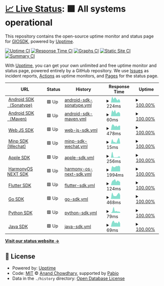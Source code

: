 # [📈 Live Status](https://GIOSDK.github.io/growingio-sdk-upptime): <!--live status--> **🟩 All systems operational**

This repository contains the open-source uptime monitor and status page for [GIOSDK](https://GIOSDK.github.io/growingio-sdk-upptime), powered by [Upptime](https://github.com/upptime/upptime).

[![Uptime CI](https://github.com/GIOSDK/growingio-sdk-upptime/workflows/Uptime%20CI/badge.svg)](https://github.com/GIOSDK/growingio-sdk-upptime/actions?query=workflow%3A%22Uptime+CI%22)
[![Response Time CI](https://github.com/GIOSDK/growingio-sdk-upptime/workflows/Response%20Time%20CI/badge.svg)](https://github.com/GIOSDK/growingio-sdk-upptime/actions?query=workflow%3A%22Response+Time+CI%22)
[![Graphs CI](https://github.com/GIOSDK/growingio-sdk-upptime/workflows/Graphs%20CI/badge.svg)](https://github.com/GIOSDK/growingio-sdk-upptime/actions?query=workflow%3A%22Graphs+CI%22)
[![Static Site CI](https://github.com/GIOSDK/growingio-sdk-upptime/workflows/Static%20Site%20CI/badge.svg)](https://github.com/GIOSDK/growingio-sdk-upptime/actions?query=workflow%3A%22Static+Site+CI%22)
[![Summary CI](https://github.com/GIOSDK/growingio-sdk-upptime/workflows/Summary%20CI/badge.svg)](https://github.com/GIOSDK/growingio-sdk-upptime/actions?query=workflow%3A%22Summary+CI%22)

With [Upptime](https://upptime.js.org), you can get your own unlimited and free uptime monitor and status page, powered entirely by a GitHub repository. We use [Issues](https://github.com/GIOSDK/growingio-sdk-upptime/issues) as incident reports, [Actions](https://github.com/GIOSDK/growingio-sdk-upptime/actions) as uptime monitors, and [Pages](https://GIOSDK.github.io/growingio-sdk-upptime) for the status page.

<!--start: status pages-->
<!-- This summary is generated by Upptime (https://github.com/upptime/upptime) -->
<!-- Do not edit this manually, your changes will be overwritten -->
<!-- prettier-ignore -->
| URL | Status | History | Response Time | Uptime |
| --- | ------ | ------- | ------------- | ------ |
| <img alt="" src="https://icons.duckduckgo.com/ip3/s01.oss.sonatype.org.ico" height="13"> [Android SDK（Sonatype)](https://s01.oss.sonatype.org/content/repositories/releases/com/growingio/) | 🟩 Up | [android-sdk-sonatype.yml](https://github.com/GIOSDK/growingio-sdk-upptime/commits/HEAD/history/android-sdk-sonatype.yml) | <details><summary><img alt="Response time graph" src="./graphs/android-sdk-sonatype/response-time-week.png" height="20"> 224ms</summary><br><a href="https://GIOSDK.github.io/growingio-sdk-upptime/history/android-sdk-sonatype"><img alt="Response time 250" src="https://img.shields.io/endpoint?url=https%3A%2F%2Fraw.githubusercontent.com%2FGIOSDK%2Fgrowingio-sdk-upptime%2FHEAD%2Fapi%2Fandroid-sdk-sonatype%2Fresponse-time.json"></a><br><a href="https://GIOSDK.github.io/growingio-sdk-upptime/history/android-sdk-sonatype"><img alt="24-hour response time 89" src="https://img.shields.io/endpoint?url=https%3A%2F%2Fraw.githubusercontent.com%2FGIOSDK%2Fgrowingio-sdk-upptime%2FHEAD%2Fapi%2Fandroid-sdk-sonatype%2Fresponse-time-day.json"></a><br><a href="https://GIOSDK.github.io/growingio-sdk-upptime/history/android-sdk-sonatype"><img alt="7-day response time 224" src="https://img.shields.io/endpoint?url=https%3A%2F%2Fraw.githubusercontent.com%2FGIOSDK%2Fgrowingio-sdk-upptime%2FHEAD%2Fapi%2Fandroid-sdk-sonatype%2Fresponse-time-week.json"></a><br><a href="https://GIOSDK.github.io/growingio-sdk-upptime/history/android-sdk-sonatype"><img alt="30-day response time 250" src="https://img.shields.io/endpoint?url=https%3A%2F%2Fraw.githubusercontent.com%2FGIOSDK%2Fgrowingio-sdk-upptime%2FHEAD%2Fapi%2Fandroid-sdk-sonatype%2Fresponse-time-month.json"></a><br><a href="https://GIOSDK.github.io/growingio-sdk-upptime/history/android-sdk-sonatype"><img alt="1-year response time 250" src="https://img.shields.io/endpoint?url=https%3A%2F%2Fraw.githubusercontent.com%2FGIOSDK%2Fgrowingio-sdk-upptime%2FHEAD%2Fapi%2Fandroid-sdk-sonatype%2Fresponse-time-year.json"></a></details> | <details><summary><a href="https://GIOSDK.github.io/growingio-sdk-upptime/history/android-sdk-sonatype">100.00%</a></summary><a href="https://GIOSDK.github.io/growingio-sdk-upptime/history/android-sdk-sonatype"><img alt="All-time uptime 100.00%" src="https://img.shields.io/endpoint?url=https%3A%2F%2Fraw.githubusercontent.com%2FGIOSDK%2Fgrowingio-sdk-upptime%2FHEAD%2Fapi%2Fandroid-sdk-sonatype%2Fuptime.json"></a><br><a href="https://GIOSDK.github.io/growingio-sdk-upptime/history/android-sdk-sonatype"><img alt="24-hour uptime 100.00%" src="https://img.shields.io/endpoint?url=https%3A%2F%2Fraw.githubusercontent.com%2FGIOSDK%2Fgrowingio-sdk-upptime%2FHEAD%2Fapi%2Fandroid-sdk-sonatype%2Fuptime-day.json"></a><br><a href="https://GIOSDK.github.io/growingio-sdk-upptime/history/android-sdk-sonatype"><img alt="7-day uptime 100.00%" src="https://img.shields.io/endpoint?url=https%3A%2F%2Fraw.githubusercontent.com%2FGIOSDK%2Fgrowingio-sdk-upptime%2FHEAD%2Fapi%2Fandroid-sdk-sonatype%2Fuptime-week.json"></a><br><a href="https://GIOSDK.github.io/growingio-sdk-upptime/history/android-sdk-sonatype"><img alt="30-day uptime 100.00%" src="https://img.shields.io/endpoint?url=https%3A%2F%2Fraw.githubusercontent.com%2FGIOSDK%2Fgrowingio-sdk-upptime%2FHEAD%2Fapi%2Fandroid-sdk-sonatype%2Fuptime-month.json"></a><br><a href="https://GIOSDK.github.io/growingio-sdk-upptime/history/android-sdk-sonatype"><img alt="1-year uptime 100.00%" src="https://img.shields.io/endpoint?url=https%3A%2F%2Fraw.githubusercontent.com%2FGIOSDK%2Fgrowingio-sdk-upptime%2FHEAD%2Fapi%2Fandroid-sdk-sonatype%2Fuptime-year.json"></a></details>
| <img alt="" src="https://icons.duckduckgo.com/ip3/repo.maven.apache.org.ico" height="13"> [Android SDK（Maven)](https://repo.maven.apache.org/maven2/com/growingio/) | 🟩 Up | [android-sdk-maven.yml](https://github.com/GIOSDK/growingio-sdk-upptime/commits/HEAD/history/android-sdk-maven.yml) | <details><summary><img alt="Response time graph" src="./graphs/android-sdk-maven/response-time-week.png" height="20"> 60ms</summary><br><a href="https://GIOSDK.github.io/growingio-sdk-upptime/history/android-sdk-maven"><img alt="Response time 53" src="https://img.shields.io/endpoint?url=https%3A%2F%2Fraw.githubusercontent.com%2FGIOSDK%2Fgrowingio-sdk-upptime%2FHEAD%2Fapi%2Fandroid-sdk-maven%2Fresponse-time.json"></a><br><a href="https://GIOSDK.github.io/growingio-sdk-upptime/history/android-sdk-maven"><img alt="24-hour response time 35" src="https://img.shields.io/endpoint?url=https%3A%2F%2Fraw.githubusercontent.com%2FGIOSDK%2Fgrowingio-sdk-upptime%2FHEAD%2Fapi%2Fandroid-sdk-maven%2Fresponse-time-day.json"></a><br><a href="https://GIOSDK.github.io/growingio-sdk-upptime/history/android-sdk-maven"><img alt="7-day response time 60" src="https://img.shields.io/endpoint?url=https%3A%2F%2Fraw.githubusercontent.com%2FGIOSDK%2Fgrowingio-sdk-upptime%2FHEAD%2Fapi%2Fandroid-sdk-maven%2Fresponse-time-week.json"></a><br><a href="https://GIOSDK.github.io/growingio-sdk-upptime/history/android-sdk-maven"><img alt="30-day response time 53" src="https://img.shields.io/endpoint?url=https%3A%2F%2Fraw.githubusercontent.com%2FGIOSDK%2Fgrowingio-sdk-upptime%2FHEAD%2Fapi%2Fandroid-sdk-maven%2Fresponse-time-month.json"></a><br><a href="https://GIOSDK.github.io/growingio-sdk-upptime/history/android-sdk-maven"><img alt="1-year response time 53" src="https://img.shields.io/endpoint?url=https%3A%2F%2Fraw.githubusercontent.com%2FGIOSDK%2Fgrowingio-sdk-upptime%2FHEAD%2Fapi%2Fandroid-sdk-maven%2Fresponse-time-year.json"></a></details> | <details><summary><a href="https://GIOSDK.github.io/growingio-sdk-upptime/history/android-sdk-maven">100.00%</a></summary><a href="https://GIOSDK.github.io/growingio-sdk-upptime/history/android-sdk-maven"><img alt="All-time uptime 100.00%" src="https://img.shields.io/endpoint?url=https%3A%2F%2Fraw.githubusercontent.com%2FGIOSDK%2Fgrowingio-sdk-upptime%2FHEAD%2Fapi%2Fandroid-sdk-maven%2Fuptime.json"></a><br><a href="https://GIOSDK.github.io/growingio-sdk-upptime/history/android-sdk-maven"><img alt="24-hour uptime 100.00%" src="https://img.shields.io/endpoint?url=https%3A%2F%2Fraw.githubusercontent.com%2FGIOSDK%2Fgrowingio-sdk-upptime%2FHEAD%2Fapi%2Fandroid-sdk-maven%2Fuptime-day.json"></a><br><a href="https://GIOSDK.github.io/growingio-sdk-upptime/history/android-sdk-maven"><img alt="7-day uptime 100.00%" src="https://img.shields.io/endpoint?url=https%3A%2F%2Fraw.githubusercontent.com%2FGIOSDK%2Fgrowingio-sdk-upptime%2FHEAD%2Fapi%2Fandroid-sdk-maven%2Fuptime-week.json"></a><br><a href="https://GIOSDK.github.io/growingio-sdk-upptime/history/android-sdk-maven"><img alt="30-day uptime 100.00%" src="https://img.shields.io/endpoint?url=https%3A%2F%2Fraw.githubusercontent.com%2FGIOSDK%2Fgrowingio-sdk-upptime%2FHEAD%2Fapi%2Fandroid-sdk-maven%2Fuptime-month.json"></a><br><a href="https://GIOSDK.github.io/growingio-sdk-upptime/history/android-sdk-maven"><img alt="1-year uptime 100.00%" src="https://img.shields.io/endpoint?url=https%3A%2F%2Fraw.githubusercontent.com%2FGIOSDK%2Fgrowingio-sdk-upptime%2FHEAD%2Fapi%2Fandroid-sdk-maven%2Fuptime-year.json"></a></details>
| <img alt="" src="https://icons.duckduckgo.com/ip3/assets.giocdn.com.ico" height="13"> [Web JS SDK](https://assets.giocdn.com/sdk/webjs/gdp-full.js) | 🟩 Up | [web-js-sdk.yml](https://github.com/GIOSDK/growingio-sdk-upptime/commits/HEAD/history/web-js-sdk.yml) | <details><summary><img alt="Response time graph" src="./graphs/web-js-sdk/response-time-week.png" height="20"> 478ms</summary><br><a href="https://GIOSDK.github.io/growingio-sdk-upptime/history/web-js-sdk"><img alt="Response time 500" src="https://img.shields.io/endpoint?url=https%3A%2F%2Fraw.githubusercontent.com%2FGIOSDK%2Fgrowingio-sdk-upptime%2FHEAD%2Fapi%2Fweb-js-sdk%2Fresponse-time.json"></a><br><a href="https://GIOSDK.github.io/growingio-sdk-upptime/history/web-js-sdk"><img alt="24-hour response time 467" src="https://img.shields.io/endpoint?url=https%3A%2F%2Fraw.githubusercontent.com%2FGIOSDK%2Fgrowingio-sdk-upptime%2FHEAD%2Fapi%2Fweb-js-sdk%2Fresponse-time-day.json"></a><br><a href="https://GIOSDK.github.io/growingio-sdk-upptime/history/web-js-sdk"><img alt="7-day response time 478" src="https://img.shields.io/endpoint?url=https%3A%2F%2Fraw.githubusercontent.com%2FGIOSDK%2Fgrowingio-sdk-upptime%2FHEAD%2Fapi%2Fweb-js-sdk%2Fresponse-time-week.json"></a><br><a href="https://GIOSDK.github.io/growingio-sdk-upptime/history/web-js-sdk"><img alt="30-day response time 497" src="https://img.shields.io/endpoint?url=https%3A%2F%2Fraw.githubusercontent.com%2FGIOSDK%2Fgrowingio-sdk-upptime%2FHEAD%2Fapi%2Fweb-js-sdk%2Fresponse-time-month.json"></a><br><a href="https://GIOSDK.github.io/growingio-sdk-upptime/history/web-js-sdk"><img alt="1-year response time 500" src="https://img.shields.io/endpoint?url=https%3A%2F%2Fraw.githubusercontent.com%2FGIOSDK%2Fgrowingio-sdk-upptime%2FHEAD%2Fapi%2Fweb-js-sdk%2Fresponse-time-year.json"></a></details> | <details><summary><a href="https://GIOSDK.github.io/growingio-sdk-upptime/history/web-js-sdk">100.00%</a></summary><a href="https://GIOSDK.github.io/growingio-sdk-upptime/history/web-js-sdk"><img alt="All-time uptime 100.00%" src="https://img.shields.io/endpoint?url=https%3A%2F%2Fraw.githubusercontent.com%2FGIOSDK%2Fgrowingio-sdk-upptime%2FHEAD%2Fapi%2Fweb-js-sdk%2Fuptime.json"></a><br><a href="https://GIOSDK.github.io/growingio-sdk-upptime/history/web-js-sdk"><img alt="24-hour uptime 100.00%" src="https://img.shields.io/endpoint?url=https%3A%2F%2Fraw.githubusercontent.com%2FGIOSDK%2Fgrowingio-sdk-upptime%2FHEAD%2Fapi%2Fweb-js-sdk%2Fuptime-day.json"></a><br><a href="https://GIOSDK.github.io/growingio-sdk-upptime/history/web-js-sdk"><img alt="7-day uptime 100.00%" src="https://img.shields.io/endpoint?url=https%3A%2F%2Fraw.githubusercontent.com%2FGIOSDK%2Fgrowingio-sdk-upptime%2FHEAD%2Fapi%2Fweb-js-sdk%2Fuptime-week.json"></a><br><a href="https://GIOSDK.github.io/growingio-sdk-upptime/history/web-js-sdk"><img alt="30-day uptime 100.00%" src="https://img.shields.io/endpoint?url=https%3A%2F%2Fraw.githubusercontent.com%2FGIOSDK%2Fgrowingio-sdk-upptime%2FHEAD%2Fapi%2Fweb-js-sdk%2Fuptime-month.json"></a><br><a href="https://GIOSDK.github.io/growingio-sdk-upptime/history/web-js-sdk"><img alt="1-year uptime 100.00%" src="https://img.shields.io/endpoint?url=https%3A%2F%2Fraw.githubusercontent.com%2FGIOSDK%2Fgrowingio-sdk-upptime%2FHEAD%2Fapi%2Fweb-js-sdk%2Fuptime-year.json"></a></details>
| <img alt="" src="https://icons.duckduckgo.com/ip3/assets.giocdn.com.ico" height="13"> [Minp SDK (Wechat)](https://assets.giocdn.com/sdk/minip/4.3.0/gio-wechat.js) | 🟩 Up | [minp-sdk-wechat.yml](https://github.com/GIOSDK/growingio-sdk-upptime/commits/HEAD/history/minp-sdk-wechat.yml) | <details><summary><img alt="Response time graph" src="./graphs/minp-sdk-wechat/response-time-week.png" height="20"> 15ms</summary><br><a href="https://GIOSDK.github.io/growingio-sdk-upptime/history/minp-sdk-wechat"><img alt="Response time 203" src="https://img.shields.io/endpoint?url=https%3A%2F%2Fraw.githubusercontent.com%2FGIOSDK%2Fgrowingio-sdk-upptime%2FHEAD%2Fapi%2Fminp-sdk-wechat%2Fresponse-time.json"></a><br><a href="https://GIOSDK.github.io/growingio-sdk-upptime/history/minp-sdk-wechat"><img alt="24-hour response time 4" src="https://img.shields.io/endpoint?url=https%3A%2F%2Fraw.githubusercontent.com%2FGIOSDK%2Fgrowingio-sdk-upptime%2FHEAD%2Fapi%2Fminp-sdk-wechat%2Fresponse-time-day.json"></a><br><a href="https://GIOSDK.github.io/growingio-sdk-upptime/history/minp-sdk-wechat"><img alt="7-day response time 15" src="https://img.shields.io/endpoint?url=https%3A%2F%2Fraw.githubusercontent.com%2FGIOSDK%2Fgrowingio-sdk-upptime%2FHEAD%2Fapi%2Fminp-sdk-wechat%2Fresponse-time-week.json"></a><br><a href="https://GIOSDK.github.io/growingio-sdk-upptime/history/minp-sdk-wechat"><img alt="30-day response time 96" src="https://img.shields.io/endpoint?url=https%3A%2F%2Fraw.githubusercontent.com%2FGIOSDK%2Fgrowingio-sdk-upptime%2FHEAD%2Fapi%2Fminp-sdk-wechat%2Fresponse-time-month.json"></a><br><a href="https://GIOSDK.github.io/growingio-sdk-upptime/history/minp-sdk-wechat"><img alt="1-year response time 203" src="https://img.shields.io/endpoint?url=https%3A%2F%2Fraw.githubusercontent.com%2FGIOSDK%2Fgrowingio-sdk-upptime%2FHEAD%2Fapi%2Fminp-sdk-wechat%2Fresponse-time-year.json"></a></details> | <details><summary><a href="https://GIOSDK.github.io/growingio-sdk-upptime/history/minp-sdk-wechat">100.00%</a></summary><a href="https://GIOSDK.github.io/growingio-sdk-upptime/history/minp-sdk-wechat"><img alt="All-time uptime 100.00%" src="https://img.shields.io/endpoint?url=https%3A%2F%2Fraw.githubusercontent.com%2FGIOSDK%2Fgrowingio-sdk-upptime%2FHEAD%2Fapi%2Fminp-sdk-wechat%2Fuptime.json"></a><br><a href="https://GIOSDK.github.io/growingio-sdk-upptime/history/minp-sdk-wechat"><img alt="24-hour uptime 100.00%" src="https://img.shields.io/endpoint?url=https%3A%2F%2Fraw.githubusercontent.com%2FGIOSDK%2Fgrowingio-sdk-upptime%2FHEAD%2Fapi%2Fminp-sdk-wechat%2Fuptime-day.json"></a><br><a href="https://GIOSDK.github.io/growingio-sdk-upptime/history/minp-sdk-wechat"><img alt="7-day uptime 100.00%" src="https://img.shields.io/endpoint?url=https%3A%2F%2Fraw.githubusercontent.com%2FGIOSDK%2Fgrowingio-sdk-upptime%2FHEAD%2Fapi%2Fminp-sdk-wechat%2Fuptime-week.json"></a><br><a href="https://GIOSDK.github.io/growingio-sdk-upptime/history/minp-sdk-wechat"><img alt="30-day uptime 100.00%" src="https://img.shields.io/endpoint?url=https%3A%2F%2Fraw.githubusercontent.com%2FGIOSDK%2Fgrowingio-sdk-upptime%2FHEAD%2Fapi%2Fminp-sdk-wechat%2Fuptime-month.json"></a><br><a href="https://GIOSDK.github.io/growingio-sdk-upptime/history/minp-sdk-wechat"><img alt="1-year uptime 100.00%" src="https://img.shields.io/endpoint?url=https%3A%2F%2Fraw.githubusercontent.com%2FGIOSDK%2Fgrowingio-sdk-upptime%2FHEAD%2Fapi%2Fminp-sdk-wechat%2Fuptime-year.json"></a></details>
| <img alt="" src="https://icons.duckduckgo.com/ip3/cdn.jsdelivr.net.ico" height="13"> [Apple SDK](https://cdn.jsdelivr.net/cocoa/Specs/6/9/7/GrowingAnalytics/4.4.0/GrowingAnalytics.podspec.json) | 🟩 Up | [apple-sdk.yml](https://github.com/GIOSDK/growingio-sdk-upptime/commits/HEAD/history/apple-sdk.yml) | <details><summary><img alt="Response time graph" src="./graphs/apple-sdk/response-time-week.png" height="20"> 256ms</summary><br><a href="https://GIOSDK.github.io/growingio-sdk-upptime/history/apple-sdk"><img alt="Response time 214" src="https://img.shields.io/endpoint?url=https%3A%2F%2Fraw.githubusercontent.com%2FGIOSDK%2Fgrowingio-sdk-upptime%2FHEAD%2Fapi%2Fapple-sdk%2Fresponse-time.json"></a><br><a href="https://GIOSDK.github.io/growingio-sdk-upptime/history/apple-sdk"><img alt="24-hour response time 152" src="https://img.shields.io/endpoint?url=https%3A%2F%2Fraw.githubusercontent.com%2FGIOSDK%2Fgrowingio-sdk-upptime%2FHEAD%2Fapi%2Fapple-sdk%2Fresponse-time-day.json"></a><br><a href="https://GIOSDK.github.io/growingio-sdk-upptime/history/apple-sdk"><img alt="7-day response time 256" src="https://img.shields.io/endpoint?url=https%3A%2F%2Fraw.githubusercontent.com%2FGIOSDK%2Fgrowingio-sdk-upptime%2FHEAD%2Fapi%2Fapple-sdk%2Fresponse-time-week.json"></a><br><a href="https://GIOSDK.github.io/growingio-sdk-upptime/history/apple-sdk"><img alt="30-day response time 205" src="https://img.shields.io/endpoint?url=https%3A%2F%2Fraw.githubusercontent.com%2FGIOSDK%2Fgrowingio-sdk-upptime%2FHEAD%2Fapi%2Fapple-sdk%2Fresponse-time-month.json"></a><br><a href="https://GIOSDK.github.io/growingio-sdk-upptime/history/apple-sdk"><img alt="1-year response time 214" src="https://img.shields.io/endpoint?url=https%3A%2F%2Fraw.githubusercontent.com%2FGIOSDK%2Fgrowingio-sdk-upptime%2FHEAD%2Fapi%2Fapple-sdk%2Fresponse-time-year.json"></a></details> | <details><summary><a href="https://GIOSDK.github.io/growingio-sdk-upptime/history/apple-sdk">100.00%</a></summary><a href="https://GIOSDK.github.io/growingio-sdk-upptime/history/apple-sdk"><img alt="All-time uptime 100.00%" src="https://img.shields.io/endpoint?url=https%3A%2F%2Fraw.githubusercontent.com%2FGIOSDK%2Fgrowingio-sdk-upptime%2FHEAD%2Fapi%2Fapple-sdk%2Fuptime.json"></a><br><a href="https://GIOSDK.github.io/growingio-sdk-upptime/history/apple-sdk"><img alt="24-hour uptime 100.00%" src="https://img.shields.io/endpoint?url=https%3A%2F%2Fraw.githubusercontent.com%2FGIOSDK%2Fgrowingio-sdk-upptime%2FHEAD%2Fapi%2Fapple-sdk%2Fuptime-day.json"></a><br><a href="https://GIOSDK.github.io/growingio-sdk-upptime/history/apple-sdk"><img alt="7-day uptime 100.00%" src="https://img.shields.io/endpoint?url=https%3A%2F%2Fraw.githubusercontent.com%2FGIOSDK%2Fgrowingio-sdk-upptime%2FHEAD%2Fapi%2Fapple-sdk%2Fuptime-week.json"></a><br><a href="https://GIOSDK.github.io/growingio-sdk-upptime/history/apple-sdk"><img alt="30-day uptime 100.00%" src="https://img.shields.io/endpoint?url=https%3A%2F%2Fraw.githubusercontent.com%2FGIOSDK%2Fgrowingio-sdk-upptime%2FHEAD%2Fapi%2Fapple-sdk%2Fuptime-month.json"></a><br><a href="https://GIOSDK.github.io/growingio-sdk-upptime/history/apple-sdk"><img alt="1-year uptime 100.00%" src="https://img.shields.io/endpoint?url=https%3A%2F%2Fraw.githubusercontent.com%2FGIOSDK%2Fgrowingio-sdk-upptime%2FHEAD%2Fapi%2Fapple-sdk%2Fuptime-year.json"></a></details>
| <img alt="" src="https://icons.duckduckgo.com/ip3/repo.harmonyos.com.ico" height="13"> [HarmonyOS NEXT SDK](https://repo.harmonyos.com/ohpm/@growingio/analytics/-/analytics-2.1.0.har) | 🟩 Up | [harmony-os-next-sdk.yml](https://github.com/GIOSDK/growingio-sdk-upptime/commits/HEAD/history/harmony-os-next-sdk.yml) | <details><summary><img alt="Response time graph" src="./graphs/harmony-os-next-sdk/response-time-week.png" height="20"> 1994ms</summary><br><a href="https://GIOSDK.github.io/growingio-sdk-upptime/history/harmony-os-next-sdk"><img alt="Response time 2138" src="https://img.shields.io/endpoint?url=https%3A%2F%2Fraw.githubusercontent.com%2FGIOSDK%2Fgrowingio-sdk-upptime%2FHEAD%2Fapi%2Fharmony-os-next-sdk%2Fresponse-time.json"></a><br><a href="https://GIOSDK.github.io/growingio-sdk-upptime/history/harmony-os-next-sdk"><img alt="24-hour response time 1842" src="https://img.shields.io/endpoint?url=https%3A%2F%2Fraw.githubusercontent.com%2FGIOSDK%2Fgrowingio-sdk-upptime%2FHEAD%2Fapi%2Fharmony-os-next-sdk%2Fresponse-time-day.json"></a><br><a href="https://GIOSDK.github.io/growingio-sdk-upptime/history/harmony-os-next-sdk"><img alt="7-day response time 1994" src="https://img.shields.io/endpoint?url=https%3A%2F%2Fraw.githubusercontent.com%2FGIOSDK%2Fgrowingio-sdk-upptime%2FHEAD%2Fapi%2Fharmony-os-next-sdk%2Fresponse-time-week.json"></a><br><a href="https://GIOSDK.github.io/growingio-sdk-upptime/history/harmony-os-next-sdk"><img alt="30-day response time 2113" src="https://img.shields.io/endpoint?url=https%3A%2F%2Fraw.githubusercontent.com%2FGIOSDK%2Fgrowingio-sdk-upptime%2FHEAD%2Fapi%2Fharmony-os-next-sdk%2Fresponse-time-month.json"></a><br><a href="https://GIOSDK.github.io/growingio-sdk-upptime/history/harmony-os-next-sdk"><img alt="1-year response time 2138" src="https://img.shields.io/endpoint?url=https%3A%2F%2Fraw.githubusercontent.com%2FGIOSDK%2Fgrowingio-sdk-upptime%2FHEAD%2Fapi%2Fharmony-os-next-sdk%2Fresponse-time-year.json"></a></details> | <details><summary><a href="https://GIOSDK.github.io/growingio-sdk-upptime/history/harmony-os-next-sdk">100.00%</a></summary><a href="https://GIOSDK.github.io/growingio-sdk-upptime/history/harmony-os-next-sdk"><img alt="All-time uptime 100.00%" src="https://img.shields.io/endpoint?url=https%3A%2F%2Fraw.githubusercontent.com%2FGIOSDK%2Fgrowingio-sdk-upptime%2FHEAD%2Fapi%2Fharmony-os-next-sdk%2Fuptime.json"></a><br><a href="https://GIOSDK.github.io/growingio-sdk-upptime/history/harmony-os-next-sdk"><img alt="24-hour uptime 100.00%" src="https://img.shields.io/endpoint?url=https%3A%2F%2Fraw.githubusercontent.com%2FGIOSDK%2Fgrowingio-sdk-upptime%2FHEAD%2Fapi%2Fharmony-os-next-sdk%2Fuptime-day.json"></a><br><a href="https://GIOSDK.github.io/growingio-sdk-upptime/history/harmony-os-next-sdk"><img alt="7-day uptime 100.00%" src="https://img.shields.io/endpoint?url=https%3A%2F%2Fraw.githubusercontent.com%2FGIOSDK%2Fgrowingio-sdk-upptime%2FHEAD%2Fapi%2Fharmony-os-next-sdk%2Fuptime-week.json"></a><br><a href="https://GIOSDK.github.io/growingio-sdk-upptime/history/harmony-os-next-sdk"><img alt="30-day uptime 100.00%" src="https://img.shields.io/endpoint?url=https%3A%2F%2Fraw.githubusercontent.com%2FGIOSDK%2Fgrowingio-sdk-upptime%2FHEAD%2Fapi%2Fharmony-os-next-sdk%2Fuptime-month.json"></a><br><a href="https://GIOSDK.github.io/growingio-sdk-upptime/history/harmony-os-next-sdk"><img alt="1-year uptime 100.00%" src="https://img.shields.io/endpoint?url=https%3A%2F%2Fraw.githubusercontent.com%2FGIOSDK%2Fgrowingio-sdk-upptime%2FHEAD%2Fapi%2Fharmony-os-next-sdk%2Fuptime-year.json"></a></details>
| <img alt="" src="https://icons.duckduckgo.com/ip3/pub.dev.ico" height="13"> [Flutter SDK](https://pub.dev/api/archives/growingio_flutter_plugin-4.2.0.tar.gz) | 🟩 Up | [flutter-sdk.yml](https://github.com/GIOSDK/growingio-sdk-upptime/commits/HEAD/history/flutter-sdk.yml) | <details><summary><img alt="Response time graph" src="./graphs/flutter-sdk/response-time-week.png" height="20"> 124ms</summary><br><a href="https://GIOSDK.github.io/growingio-sdk-upptime/history/flutter-sdk"><img alt="Response time 139" src="https://img.shields.io/endpoint?url=https%3A%2F%2Fraw.githubusercontent.com%2FGIOSDK%2Fgrowingio-sdk-upptime%2FHEAD%2Fapi%2Fflutter-sdk%2Fresponse-time.json"></a><br><a href="https://GIOSDK.github.io/growingio-sdk-upptime/history/flutter-sdk"><img alt="24-hour response time 90" src="https://img.shields.io/endpoint?url=https%3A%2F%2Fraw.githubusercontent.com%2FGIOSDK%2Fgrowingio-sdk-upptime%2FHEAD%2Fapi%2Fflutter-sdk%2Fresponse-time-day.json"></a><br><a href="https://GIOSDK.github.io/growingio-sdk-upptime/history/flutter-sdk"><img alt="7-day response time 124" src="https://img.shields.io/endpoint?url=https%3A%2F%2Fraw.githubusercontent.com%2FGIOSDK%2Fgrowingio-sdk-upptime%2FHEAD%2Fapi%2Fflutter-sdk%2Fresponse-time-week.json"></a><br><a href="https://GIOSDK.github.io/growingio-sdk-upptime/history/flutter-sdk"><img alt="30-day response time 134" src="https://img.shields.io/endpoint?url=https%3A%2F%2Fraw.githubusercontent.com%2FGIOSDK%2Fgrowingio-sdk-upptime%2FHEAD%2Fapi%2Fflutter-sdk%2Fresponse-time-month.json"></a><br><a href="https://GIOSDK.github.io/growingio-sdk-upptime/history/flutter-sdk"><img alt="1-year response time 139" src="https://img.shields.io/endpoint?url=https%3A%2F%2Fraw.githubusercontent.com%2FGIOSDK%2Fgrowingio-sdk-upptime%2FHEAD%2Fapi%2Fflutter-sdk%2Fresponse-time-year.json"></a></details> | <details><summary><a href="https://GIOSDK.github.io/growingio-sdk-upptime/history/flutter-sdk">100.00%</a></summary><a href="https://GIOSDK.github.io/growingio-sdk-upptime/history/flutter-sdk"><img alt="All-time uptime 100.00%" src="https://img.shields.io/endpoint?url=https%3A%2F%2Fraw.githubusercontent.com%2FGIOSDK%2Fgrowingio-sdk-upptime%2FHEAD%2Fapi%2Fflutter-sdk%2Fuptime.json"></a><br><a href="https://GIOSDK.github.io/growingio-sdk-upptime/history/flutter-sdk"><img alt="24-hour uptime 100.00%" src="https://img.shields.io/endpoint?url=https%3A%2F%2Fraw.githubusercontent.com%2FGIOSDK%2Fgrowingio-sdk-upptime%2FHEAD%2Fapi%2Fflutter-sdk%2Fuptime-day.json"></a><br><a href="https://GIOSDK.github.io/growingio-sdk-upptime/history/flutter-sdk"><img alt="7-day uptime 100.00%" src="https://img.shields.io/endpoint?url=https%3A%2F%2Fraw.githubusercontent.com%2FGIOSDK%2Fgrowingio-sdk-upptime%2FHEAD%2Fapi%2Fflutter-sdk%2Fuptime-week.json"></a><br><a href="https://GIOSDK.github.io/growingio-sdk-upptime/history/flutter-sdk"><img alt="30-day uptime 100.00%" src="https://img.shields.io/endpoint?url=https%3A%2F%2Fraw.githubusercontent.com%2FGIOSDK%2Fgrowingio-sdk-upptime%2FHEAD%2Fapi%2Fflutter-sdk%2Fuptime-month.json"></a><br><a href="https://GIOSDK.github.io/growingio-sdk-upptime/history/flutter-sdk"><img alt="1-year uptime 100.00%" src="https://img.shields.io/endpoint?url=https%3A%2F%2Fraw.githubusercontent.com%2FGIOSDK%2Fgrowingio-sdk-upptime%2FHEAD%2Fapi%2Fflutter-sdk%2Fuptime-year.json"></a></details>
| <img alt="" src="https://icons.duckduckgo.com/ip3/github.com.ico" height="13"> [Go SDK](https://github.com/growingio/growingio-sdk-go/tree/v1.0.0) | 🟩 Up | [go-sdk.yml](https://github.com/GIOSDK/growingio-sdk-upptime/commits/HEAD/history/go-sdk.yml) | <details><summary><img alt="Response time graph" src="./graphs/go-sdk/response-time-week.png" height="20"> 468ms</summary><br><a href="https://GIOSDK.github.io/growingio-sdk-upptime/history/go-sdk"><img alt="Response time 522" src="https://img.shields.io/endpoint?url=https%3A%2F%2Fraw.githubusercontent.com%2FGIOSDK%2Fgrowingio-sdk-upptime%2FHEAD%2Fapi%2Fgo-sdk%2Fresponse-time.json"></a><br><a href="https://GIOSDK.github.io/growingio-sdk-upptime/history/go-sdk"><img alt="24-hour response time 419" src="https://img.shields.io/endpoint?url=https%3A%2F%2Fraw.githubusercontent.com%2FGIOSDK%2Fgrowingio-sdk-upptime%2FHEAD%2Fapi%2Fgo-sdk%2Fresponse-time-day.json"></a><br><a href="https://GIOSDK.github.io/growingio-sdk-upptime/history/go-sdk"><img alt="7-day response time 468" src="https://img.shields.io/endpoint?url=https%3A%2F%2Fraw.githubusercontent.com%2FGIOSDK%2Fgrowingio-sdk-upptime%2FHEAD%2Fapi%2Fgo-sdk%2Fresponse-time-week.json"></a><br><a href="https://GIOSDK.github.io/growingio-sdk-upptime/history/go-sdk"><img alt="30-day response time 502" src="https://img.shields.io/endpoint?url=https%3A%2F%2Fraw.githubusercontent.com%2FGIOSDK%2Fgrowingio-sdk-upptime%2FHEAD%2Fapi%2Fgo-sdk%2Fresponse-time-month.json"></a><br><a href="https://GIOSDK.github.io/growingio-sdk-upptime/history/go-sdk"><img alt="1-year response time 522" src="https://img.shields.io/endpoint?url=https%3A%2F%2Fraw.githubusercontent.com%2FGIOSDK%2Fgrowingio-sdk-upptime%2FHEAD%2Fapi%2Fgo-sdk%2Fresponse-time-year.json"></a></details> | <details><summary><a href="https://GIOSDK.github.io/growingio-sdk-upptime/history/go-sdk">100.00%</a></summary><a href="https://GIOSDK.github.io/growingio-sdk-upptime/history/go-sdk"><img alt="All-time uptime 100.00%" src="https://img.shields.io/endpoint?url=https%3A%2F%2Fraw.githubusercontent.com%2FGIOSDK%2Fgrowingio-sdk-upptime%2FHEAD%2Fapi%2Fgo-sdk%2Fuptime.json"></a><br><a href="https://GIOSDK.github.io/growingio-sdk-upptime/history/go-sdk"><img alt="24-hour uptime 100.00%" src="https://img.shields.io/endpoint?url=https%3A%2F%2Fraw.githubusercontent.com%2FGIOSDK%2Fgrowingio-sdk-upptime%2FHEAD%2Fapi%2Fgo-sdk%2Fuptime-day.json"></a><br><a href="https://GIOSDK.github.io/growingio-sdk-upptime/history/go-sdk"><img alt="7-day uptime 100.00%" src="https://img.shields.io/endpoint?url=https%3A%2F%2Fraw.githubusercontent.com%2FGIOSDK%2Fgrowingio-sdk-upptime%2FHEAD%2Fapi%2Fgo-sdk%2Fuptime-week.json"></a><br><a href="https://GIOSDK.github.io/growingio-sdk-upptime/history/go-sdk"><img alt="30-day uptime 100.00%" src="https://img.shields.io/endpoint?url=https%3A%2F%2Fraw.githubusercontent.com%2FGIOSDK%2Fgrowingio-sdk-upptime%2FHEAD%2Fapi%2Fgo-sdk%2Fuptime-month.json"></a><br><a href="https://GIOSDK.github.io/growingio-sdk-upptime/history/go-sdk"><img alt="1-year uptime 100.00%" src="https://img.shields.io/endpoint?url=https%3A%2F%2Fraw.githubusercontent.com%2FGIOSDK%2Fgrowingio-sdk-upptime%2FHEAD%2Fapi%2Fgo-sdk%2Fuptime-year.json"></a></details>
| <img alt="" src="https://icons.duckduckgo.com/ip3/files.pythonhosted.org.ico" height="13"> [Python SDK](https://files.pythonhosted.org/packages/44/68/db719d017a50520c3fdef7958afef5ec67c980117d6b7df713c3ad440cd4/growingio_tracker-1.0.5.tar.gz) | 🟩 Up | [python-sdk.yml](https://github.com/GIOSDK/growingio-sdk-upptime/commits/HEAD/history/python-sdk.yml) | <details><summary><img alt="Response time graph" src="./graphs/python-sdk/response-time-week.png" height="20"> 79ms</summary><br><a href="https://GIOSDK.github.io/growingio-sdk-upptime/history/python-sdk"><img alt="Response time 52" src="https://img.shields.io/endpoint?url=https%3A%2F%2Fraw.githubusercontent.com%2FGIOSDK%2Fgrowingio-sdk-upptime%2FHEAD%2Fapi%2Fpython-sdk%2Fresponse-time.json"></a><br><a href="https://GIOSDK.github.io/growingio-sdk-upptime/history/python-sdk"><img alt="24-hour response time 36" src="https://img.shields.io/endpoint?url=https%3A%2F%2Fraw.githubusercontent.com%2FGIOSDK%2Fgrowingio-sdk-upptime%2FHEAD%2Fapi%2Fpython-sdk%2Fresponse-time-day.json"></a><br><a href="https://GIOSDK.github.io/growingio-sdk-upptime/history/python-sdk"><img alt="7-day response time 79" src="https://img.shields.io/endpoint?url=https%3A%2F%2Fraw.githubusercontent.com%2FGIOSDK%2Fgrowingio-sdk-upptime%2FHEAD%2Fapi%2Fpython-sdk%2Fresponse-time-week.json"></a><br><a href="https://GIOSDK.github.io/growingio-sdk-upptime/history/python-sdk"><img alt="30-day response time 58" src="https://img.shields.io/endpoint?url=https%3A%2F%2Fraw.githubusercontent.com%2FGIOSDK%2Fgrowingio-sdk-upptime%2FHEAD%2Fapi%2Fpython-sdk%2Fresponse-time-month.json"></a><br><a href="https://GIOSDK.github.io/growingio-sdk-upptime/history/python-sdk"><img alt="1-year response time 52" src="https://img.shields.io/endpoint?url=https%3A%2F%2Fraw.githubusercontent.com%2FGIOSDK%2Fgrowingio-sdk-upptime%2FHEAD%2Fapi%2Fpython-sdk%2Fresponse-time-year.json"></a></details> | <details><summary><a href="https://GIOSDK.github.io/growingio-sdk-upptime/history/python-sdk">100.00%</a></summary><a href="https://GIOSDK.github.io/growingio-sdk-upptime/history/python-sdk"><img alt="All-time uptime 100.00%" src="https://img.shields.io/endpoint?url=https%3A%2F%2Fraw.githubusercontent.com%2FGIOSDK%2Fgrowingio-sdk-upptime%2FHEAD%2Fapi%2Fpython-sdk%2Fuptime.json"></a><br><a href="https://GIOSDK.github.io/growingio-sdk-upptime/history/python-sdk"><img alt="24-hour uptime 100.00%" src="https://img.shields.io/endpoint?url=https%3A%2F%2Fraw.githubusercontent.com%2FGIOSDK%2Fgrowingio-sdk-upptime%2FHEAD%2Fapi%2Fpython-sdk%2Fuptime-day.json"></a><br><a href="https://GIOSDK.github.io/growingio-sdk-upptime/history/python-sdk"><img alt="7-day uptime 100.00%" src="https://img.shields.io/endpoint?url=https%3A%2F%2Fraw.githubusercontent.com%2FGIOSDK%2Fgrowingio-sdk-upptime%2FHEAD%2Fapi%2Fpython-sdk%2Fuptime-week.json"></a><br><a href="https://GIOSDK.github.io/growingio-sdk-upptime/history/python-sdk"><img alt="30-day uptime 100.00%" src="https://img.shields.io/endpoint?url=https%3A%2F%2Fraw.githubusercontent.com%2FGIOSDK%2Fgrowingio-sdk-upptime%2FHEAD%2Fapi%2Fpython-sdk%2Fuptime-month.json"></a><br><a href="https://GIOSDK.github.io/growingio-sdk-upptime/history/python-sdk"><img alt="1-year uptime 100.00%" src="https://img.shields.io/endpoint?url=https%3A%2F%2Fraw.githubusercontent.com%2FGIOSDK%2Fgrowingio-sdk-upptime%2FHEAD%2Fapi%2Fpython-sdk%2Fuptime-year.json"></a></details>
| <img alt="" src="https://icons.duckduckgo.com/ip3/repo1.maven.org.ico" height="13"> [Java SDK](https://repo1.maven.org/maven2/io/growing/sdk/java/growingio-java-sdk/1.0.16-cdp/) | 🟩 Up | [java-sdk.yml](https://github.com/GIOSDK/growingio-sdk-upptime/commits/HEAD/history/java-sdk.yml) | <details><summary><img alt="Response time graph" src="./graphs/java-sdk/response-time-week.png" height="20"> 69ms</summary><br><a href="https://GIOSDK.github.io/growingio-sdk-upptime/history/java-sdk"><img alt="Response time 53" src="https://img.shields.io/endpoint?url=https%3A%2F%2Fraw.githubusercontent.com%2FGIOSDK%2Fgrowingio-sdk-upptime%2FHEAD%2Fapi%2Fjava-sdk%2Fresponse-time.json"></a><br><a href="https://GIOSDK.github.io/growingio-sdk-upptime/history/java-sdk"><img alt="24-hour response time 49" src="https://img.shields.io/endpoint?url=https%3A%2F%2Fraw.githubusercontent.com%2FGIOSDK%2Fgrowingio-sdk-upptime%2FHEAD%2Fapi%2Fjava-sdk%2Fresponse-time-day.json"></a><br><a href="https://GIOSDK.github.io/growingio-sdk-upptime/history/java-sdk"><img alt="7-day response time 69" src="https://img.shields.io/endpoint?url=https%3A%2F%2Fraw.githubusercontent.com%2FGIOSDK%2Fgrowingio-sdk-upptime%2FHEAD%2Fapi%2Fjava-sdk%2Fresponse-time-week.json"></a><br><a href="https://GIOSDK.github.io/growingio-sdk-upptime/history/java-sdk"><img alt="30-day response time 54" src="https://img.shields.io/endpoint?url=https%3A%2F%2Fraw.githubusercontent.com%2FGIOSDK%2Fgrowingio-sdk-upptime%2FHEAD%2Fapi%2Fjava-sdk%2Fresponse-time-month.json"></a><br><a href="https://GIOSDK.github.io/growingio-sdk-upptime/history/java-sdk"><img alt="1-year response time 53" src="https://img.shields.io/endpoint?url=https%3A%2F%2Fraw.githubusercontent.com%2FGIOSDK%2Fgrowingio-sdk-upptime%2FHEAD%2Fapi%2Fjava-sdk%2Fresponse-time-year.json"></a></details> | <details><summary><a href="https://GIOSDK.github.io/growingio-sdk-upptime/history/java-sdk">100.00%</a></summary><a href="https://GIOSDK.github.io/growingio-sdk-upptime/history/java-sdk"><img alt="All-time uptime 100.00%" src="https://img.shields.io/endpoint?url=https%3A%2F%2Fraw.githubusercontent.com%2FGIOSDK%2Fgrowingio-sdk-upptime%2FHEAD%2Fapi%2Fjava-sdk%2Fuptime.json"></a><br><a href="https://GIOSDK.github.io/growingio-sdk-upptime/history/java-sdk"><img alt="24-hour uptime 100.00%" src="https://img.shields.io/endpoint?url=https%3A%2F%2Fraw.githubusercontent.com%2FGIOSDK%2Fgrowingio-sdk-upptime%2FHEAD%2Fapi%2Fjava-sdk%2Fuptime-day.json"></a><br><a href="https://GIOSDK.github.io/growingio-sdk-upptime/history/java-sdk"><img alt="7-day uptime 100.00%" src="https://img.shields.io/endpoint?url=https%3A%2F%2Fraw.githubusercontent.com%2FGIOSDK%2Fgrowingio-sdk-upptime%2FHEAD%2Fapi%2Fjava-sdk%2Fuptime-week.json"></a><br><a href="https://GIOSDK.github.io/growingio-sdk-upptime/history/java-sdk"><img alt="30-day uptime 100.00%" src="https://img.shields.io/endpoint?url=https%3A%2F%2Fraw.githubusercontent.com%2FGIOSDK%2Fgrowingio-sdk-upptime%2FHEAD%2Fapi%2Fjava-sdk%2Fuptime-month.json"></a><br><a href="https://GIOSDK.github.io/growingio-sdk-upptime/history/java-sdk"><img alt="1-year uptime 100.00%" src="https://img.shields.io/endpoint?url=https%3A%2F%2Fraw.githubusercontent.com%2FGIOSDK%2Fgrowingio-sdk-upptime%2FHEAD%2Fapi%2Fjava-sdk%2Fuptime-year.json"></a></details>

<!--end: status pages-->

[**Visit our status website →**](https://GIOSDK.github.io/growingio-sdk-upptime)

## 📄 License

- Powered by: [Upptime](https://github.com/upptime/upptime)
- Code: [MIT](./LICENSE) © [Anand Chowdhary](https://anandchowdhary.com), supported by [Pabio](https://pabio.com)
- Data in the `./history` directory: [Open Database License](https://opendatacommons.org/licenses/odbl/1-0/)
